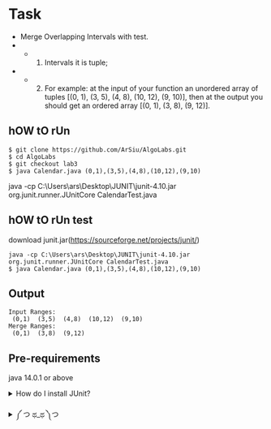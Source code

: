 # Task
- Merge Overlapping Intervals with test.
- - 1) Intervals it is tuple;
- - 2) For example: 
          at the input of your function an unordered array of tuples 
          [(0, 1), (3, 5), (4, 8), (10, 12), (9, 10)],
          then at the output you should get an ordered array [(0, 1), (3, 8), (9, 12)].
          
## hOW tO rUn
```
$ git clone https://github.com/ArSiu/AlgoLabs.git
$ cd AlgoLabs
$ git checkout lab3
$ java Calendar.java (0,1),(3,5),(4,8),(10,12),(9,10)
```
java -cp C:\Users\ars\Desktop\JUNIT\junit-4.10.jar org.junit.runner.JUnitCore CalendarTest.java
## hOW tO rUn test
download junit.jar(https://sourceforge.net/projects/junit/)
```
java -cp C:\Users\ars\Desktop\JUNIT\junit-4.10.jar org.junit.runner.JUnitCore CalendarTest.java
$ java Calendar.java (0,1),(3,5),(4,8),(10,12),(9,10)
```
## Output
```
Input Ranges: 
 (0,1)  (3,5)  (4,8)  (10,12)  (9,10) 
Merge Ranges: 
 (0,1)  (3,8)  (9,12) 
```

## Pre-requirements
java 14.0.1 or above

<details>
<summary>How do I install JUnit?</summary>
1.First, download the latest version of JUnit, referred to below as junit.zip.</br>
2.Then install JUnit on your platform of choice:  </br>
<h2>Windows</h2></br>
To install JUnit on Windows, follow these steps:</br>

1. Unzip the junit.zip distribution file to a directory referred to as %JUNIT_HOME%.</br></br>

2. Add JUnit to the classpath:</br>
```
set CLASSPATH=%CLASSPATH%;%JUNIT_HOME%\junit.jar</br>
```

<h2>Unix (bash)</h2></br>
To install JUnit on Unix, follow these steps:</br>

1. Unzip the junit.zip distribution file to a directory referred to as $JUNIT_HOME.</br>

2. Add JUnit to the classpath:</br>

```
export CLASSPATH=$CLASSPATH:$JUNIT_HOME/junit.jar</br>
```


<h2>(Optional) Unzip the $JUNIT_HOME/src.jar file.</h2></br>
4.Test the installation by running the sample tests distributed with JUnit. </br>
Note that the sample tests are located in the installation directory directly, not the junit.jar file. </br>
Therefore, make sure that the JUnit installation directory is on your CLASSPATH. </br></br>

Then simply type:</br> 
```
java org.junit.runner.JUnitCore org.junit.tests.AllTests
```

All the tests should pass with an "OK" message.</br>

If the tests don't pass, verify that junit.jar is in the CLASSPATH.</br>
</details> </br>

<details>
<summary>༼ つ ಥ_ಥ ༽つ</summary>
<p>
(https://youtu.be/fEiNQuzyfa4)
  
```java
БОШЕНТУНМАЙ
```
</p>
</details> 
